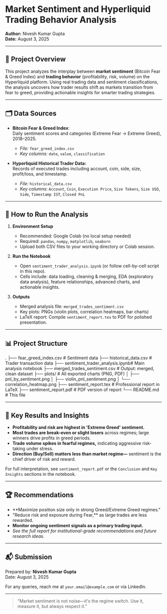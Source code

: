 # Market Sentiment and Hyperliquid Trading Behavior Analysis

**Author:** Nivesh Kumar Gupta  
**Date:** August 3, 2025

---

## 📑 Project Overview

This project analyzes the interplay between **market sentiment** (Bitcoin Fear & Greed Index) and **trading behavior** (profitability, risk, volume) on the Hyperliquid platform. Using real trading data and sentiment classifications, the analysis uncovers how trader results shift as markets transition from fear to greed, providing actionable insights for smarter trading strategies.

---

## 🗂️ Data Sources

- **Bitcoin Fear & Greed Index**:  
  Daily sentiment scores and categories (Extreme Fear → Extreme Greed), 2018–2025.  
  - *File:* `fear_greed_index.csv`
  - *Key columns:* `date`, `value`, `classification`

- **Hyperliquid Historical Trader Data:**  
  Records of executed trades including account, coin, side, size, profit/loss, and timestamp.  
  - *File:* `historical_data.csv`
  - *Key columns:* `Account`, `Coin`, `Execution Price`, `Size Tokens`, `Size USD`, `Side`, `Timestamp IST`, `Closed PnL`

---

## 🚀 How to Run the Analysis

1. **Environment Setup**
   - Recommended: Google Colab (no local setup needed)
   - Required: `pandas`, `numpy`, `matplotlib`, `seaborn`
   - Upload both CSV files to your working directory or Colab session.

2. **Run the Notebook**
   - Open `sentiment_trader_analysis.ipynb` (or follow cell-by-cell script in this repo).
   - Cells include: data loading, cleaning & merging, EDA (exploratory data analysis), feature relationships, advanced charts, and actionable insights.

3. **Outputs**
   - Merged analysis file: `merged_trades_sentiment.csv`
   - Key plots: PNGs (violin plots, correlation heatmaps, bar charts)
   - LaTeX report: Compile `sentiment_report.tex` to PDF for polished presentation.

---

## 📊 Project Structure

.
├── fear_greed_index.csv # Sentiment data
├── historical_data.csv # Trader transaction data
├── sentiment_trader_analysis.ipynb# Main analysis notebook
├── merged_trades_sentiment.csv # Output: merged, clean dataset
├── plots/ # All exported charts (PNG, PDF)
│ ├── pnl_by_sentiment.png
│ ├── violin_pnl_sentiment.png
│ └── correlation_heatmap.png
├── sentiment_report.tex # Professional report in LaTeX
├── sentiment_report.pdf # PDF version of report
└── README.md # This file


---

## 🧭 Key Results and Insights

- **Profitability and risk are highest in 'Extreme Greed' sentiment.**
- **Most trades are break-even or slight losers** across regimes; large winners drive profits in greed periods.
- **Trade volume spikes in fearful regimes,** indicating aggressive risk-taking under stress.
- **Direction (Buy/Sell) matters less than market regime—** sentiment is the chief driver of risk and reward.

For full interpretation, see `sentiment_report.pdf` or the `Conclusion` and `Key Insights` sections in the notebook.

---

## 🏆 Recommendations

- **Maximize position size only in strong Greed/Extreme Greed regimes."
- "Reduce risk and exposure during Fear,** as large trades are less rewarded.
- **Monitor ongoing sentiment signals as a primary trading input.**
- *See the full report for institutional-grade recommendations and future research ideas.*

---

## 📬 Submission

Prepared by: **Nivesh Kumar Gupta**  
Date: August 3, 2025

For any queries, reach me at `your.email@example.com` or via LinkedIn.

---

> “Market sentiment is not noise—it's the regime switch. Use it, measure it, but always respect it.”  
